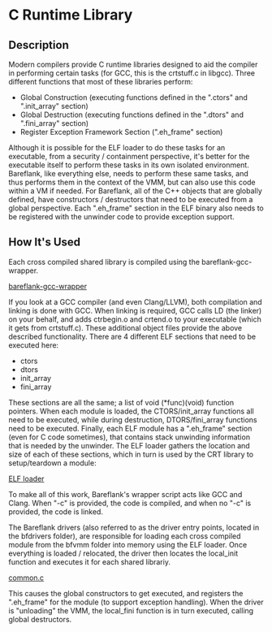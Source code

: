# C Runtime Library

## Description

Modern compilers provide C runtime libraries designed to aid the compiler in
performing certain tasks (for GCC, this is the crtstuff.c in libgcc).
Three different functions that most of these libraries perform:
- Global Construction (executing functions defined in the ".ctors" and ".init_array" section)
- Global Destruction (executing functions defined in the ".dtors" and ".fini_array" section)
- Register Exception Framework Section (".eh_frame" section)

Although it is possible for the ELF loader to do these tasks for an executable,
from a security / containment perspective, it's better for the executable
itself to perform these tasks in its own isolated environment. Bareflank,
like everything else, needs to perform these same tasks, and thus performs
them in the context of the VMM, but can also use this code within a VM if
needed. For Bareflank, all of the C++ objects that are globally defined, have
constructors / destructors that need to be executed from a global perspective.
Each ".eh_frame" section in the ELF binary also needs to be registered with
the unwinder code to provide exception support.

## How It's Used

Each cross compiled shared library is compiled using the bareflank-gcc-wrapper.

[bareflank-gcc-wrapper](https://raw.githubusercontent.com/Bareflank/hypervisor/master/tools/scripts/bareflank-gcc-wrapper)

If you look at a GCC compiler (and even Clang/LLVM), both compilation
and linking is done with GCC. When linking is required, GCC calls LD (the
linker) on your behalf, and adds ctrbegin.o and crtend.o to your
executable (which it gets from crtstuff.c). These additional object files
provide the above described functionality. There are 4 different ELF sections
that need to be executed here:
- ctors
- dtors
- init_array
- fini_array

These sections are all the same; a list of void (*func)(void)
function pointers. When each module is loaded, the CTORS/init_array functions
all need to be executed, while during destruction, DTORS/fini_array functions
need to be executed. Finally, each ELF module has a ".eh_frame" section (even
for C code sometimes), that contains stack unwinding information that is
needed by the unwinder. The ELF loader gathers the location and size
of each of these sections, which in turn is used by the CRT library to
setup/teardown a module:

[ELF loader](https://github.com/Bareflank/hypervisor/blob/master/bfelf_loader/src/bfelf_loader.c#L1039)

To make all of this work, Bareflank's wrapper script acts like
GCC and Clang. When "-c" is provided, the code is compiled, and when
no "-c" is provided, the code is linked.

The Bareflank drivers (also referred to as the driver entry points, located in
the bfdrivers folder), are responsible for loading each cross compiled module
from the bfvmm folder into memory using the ELF loader. Once everything is
loaded / relocated, the driver then locates the local_init function and executes 
it for each shared librariy.

[common.c](https://raw.githubusercontent.com/Bareflank/hypervisor/master/bfdrivers/src/common.c)

This causes the global constructors to get executed, and registers the
".eh_frame" for the module (to support exception handling). When the driver
is "unloading" the VMM, the local_fini function is in turn executed, calling
global destructors.
